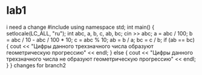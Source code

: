 # lab1
i need a change
#include <iostream>
using namespace std;
int main()
{
	setlocale(LC_ALL, "ru");
	int abc, a, b, c, ab, bc;
	cin >> abc;
	a = abc / 100;
	b = abc / 10 - abc / 100 * 10;
	c = abc % 10;
	ab = b / a;
	bc = c / b;
	if (ab == bc)
	{
		cout << "Цифры данного трехзначного числа образуют геометрическую прогрессию" << endl;
	}
	else
	{
		cout << "Цифры данного трехзначного числа не образуют геометрическую прогрессию" << endl;
	}
}
changes for branch2
